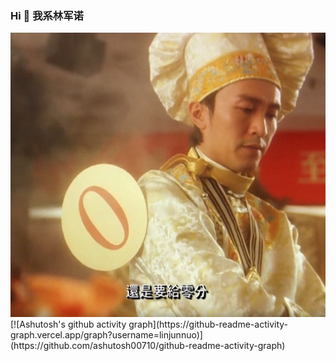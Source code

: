 ### Hi 👋 我系林军诺

<div align="center"> <img src="bg.png"> </div>
[![Ashutosh's github activity graph](https://github-readme-activity-graph.vercel.app/graph?username=linjunnuo)](https://github.com/ashutosh00710/github-readme-activity-graph)
